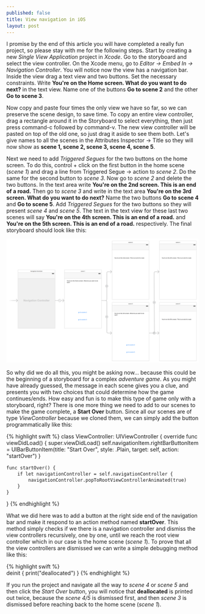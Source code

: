 ```yaml
---
published: false
title: View navigation in iOS
layout: post
---
```

I promise by the end of this article you will have completed a really fun project, so please stay with me for the following steps. Start by creating a new _Single View Application_ project in _Xcode_. Go to the storyboard and select the view controller. On the Xcode menu, go to _Editor → Embed In → Navigation Controller_. You will notice now the view has a navigation bar. Inside the view drag a text view and two buttons. Set the necessary constraints. Write __You're on the Home screen. What do you want to do next?__ in the text view. Name one of the buttons __Go to scene 2__ and the other __Go to scene 3__. 

Now copy and paste four times the only view we have so far, so we can preserve the scene design, to save time. To copy an entire view controller, drag a rectangle around it in the Storyboard to select everything, then just press command-c followed by command-v. The new view controller will be pasted on top of the old one, so just drag it aside to see them both. Let's give names to all the scenes in the Attributes Inspector → Title so they will now show as __scene 1, scene 2, scene 3, scene 4, scene 5__. 

Next we need to add _Triggered Segues_ for the two buttons on the home screen. To do this, control + click on the first button in the home scene (_scene 1_) and drag a line from Triggered Segue → action to _scene 2_. Do the same for the second button to _scene 3_. Now go to _scene 2_ and delete the two buttons. In the text area write __You're on the 2nd screen. This is an end of a road.__ Then go to _scene 3_ and write in the text area __You're on the 3rd screen. What do you want to do next?__ Name the two buttons __Go to scene 4__ and __Go to scene 5__. Add _Triggered Segues_ for the two buttons so they will present _scene 4_ and _scene 5_. The text in the text view for these last two scenes will say __You're on the 4th screen. This is an end of a road.__ and __You're on the 5th screen. This is an end of a road.__ respectively. The final storyboard should look like this:

![alt text](https://github.com/mhorga/mhorga.github.io/raw/master/images/project2.png "Storyboard")

So why did we do all this, you might be asking now... because this could be the beginning of a storyboard for a complex _adventure game_. As you might have already guessed, the message in each scene gives you a clue, and presents you with two choices that could determine how the game continues/ends. How easy and fun is to make this type of game only with a storyboard, right? There is one more thing we need to add to our scenes to make the game complete, a __Start Over__ button. Since all our scenes are of type _ViewController_ because we cloned them, we can simply add the button programmatically like this:

{% highlight swift %} 
class ViewController: UIViewController {
    override func viewDidLoad() {
        super.viewDidLoad()
        self.navigationItem.rightBarButtonItem = UIBarButtonItem(title: "Start Over", style: .Plain, target: self, action: "startOver")
    }
    
    func startOver() {
        if let navigationController = self.navigationController {
            navigationController.popToRootViewControllerAnimated(true)
        }
    }
}
{% endhighlight %}

What we did here was to add a button at the right side end of the navigation bar and make it respond to an action method named __startOver__. This method simply checks if we there is a navigation controller and dismiss the view controllers recursively, one by one, until we reach the root view controller which in our case is the home scene (_scene 1_). To prove that all the view controllers are dismissed we can write a simple debugging method like this:

{% highlight swift %}     
    deinit {
        print("deallocated")
    }
{% endhighlight %}

If you run the project and navigate all the way to _scene 4_ or _scene 5_ and then click the _Start Over_ button, you will notice that __deallocated__ is printed out twice, because the _scene 4/5_ is dismissed first, and then _scene 3_ is dismissed before reaching back to the home scene (_scene 1_).

